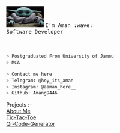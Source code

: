 <img src="https://github.com/hargun79/hargun79/blob/master/Assets/hi.gif" style="width: 100px;">
  <samp>
    I'm Aman :wave:
    <br />
    Software Developer <br>
  </samp>
  <br />

````bash

> Postgraduated From University of Jammu
> MCA
````
````bash
> Contact me here
> Telegram: @hey_its_aman
> Instagram: @aaman_here__
> Github: Amang9446

````
Projects :- </br>
[About Me](https://amang9446.github.io/About-Aman/) </br>
[Tic-Tac-Toe](https://amang9446.github.io/Tic-Tac-Toe/) </br>
[Qr-Code-Generator](https://amang9446.github.io/QR-Code-Generator/) </br>

